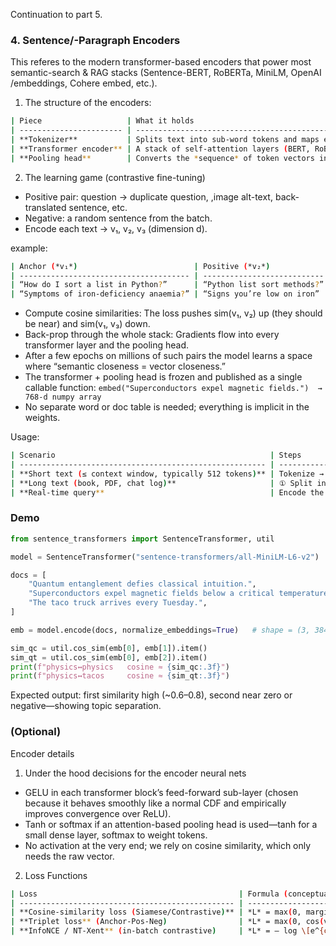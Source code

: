 Continuation to part 5.

### 4. Sentence/-Paragraph Encoders

This referes to the modern transformer-based encoders that power most semantic-search & RAG stacks (Sentence-BERT, RoBERTa, MiniLM, OpenAI /embeddings, Cohere embed, etc.).

1. The structure of the encoders:
```bash
| Piece                   | What it holds                                                                                                                                 | Why it matters                                                                            |
| ----------------------- | --------------------------------------------------------------------------------------------------------------------------------------------- | ----------------------------------------------------------------------------------------- |
| **Tokenizer**           | Splits text into sub-word tokens and maps each to an integer ID.                                                                              | Lets one vocabulary handle *unseen* words by composing them from pieces (`▁quant`, `um`). |
| **Transformer encoder** | A stack of self-attention layers (BERT, RoBERTa, MiniLM…).                                                                                    | Learns contextualised token embeddings that “know” their neighbours.                      |
| **Pooling head**        | Converts the *sequence* of token vectors into **one** fixed-length sentence vector.  Choices: `[CLS]`, mean-pool, or a small attention layer. | This is the vector you’ll store.  Size is fixed: 384 / 768 / 1536 d.                      |

```

2. The learning game (contrastive fine-tuning)

- Positive pair: question -> duplicate question, ,image alt-text, back-translated sentence, etc.
- Negative: a random sentence from the batch.
- Encode each text → v₁, v₂, v₃ (dimension d).

example:
```bash
| Anchor (*v₁*)                          | Positive (*v₂*)             | Negative (*v₃*)                       |
| -------------------------------------- | --------------------------- | ------------------------------------- |
| “How do I sort a list in Python?”      | “Python list sort methods?” | “What is the GDP of Canada?”          |
| “Symptoms of iron-deficiency anaemia?” | “Signs you’re low on iron”  | “Best way to waterproof hiking boots” |
```


- Compute cosine similarities: The loss pushes sim(v₁, v₂) up (they should be near) and sim(v₁, v₃) down.
- Back-prop through the whole stack: Gradients flow into every transformer layer and the pooling head.
- After a few epochs on millions of such pairs the model learns a space where “semantic closeness = vector closeness.”
- The transformer + pooling head is frozen and published as a single callable function: ``` embed("Superconductors expel magnetic fields.")  →  768-d numpy array ```
- No separate word or doc table is needed; everything is implicit in the weights.

Usage:
```bash
| Scenario                                                | Steps                                                                                                                                                                                         |
| ------------------------------------------------------- | --------------------------------------------------------------------------------------------------------------------------------------------------------------------------------------------- |
| **Short text (≤ context window, typically 512 tokens)** | Tokenize → encode → store or compare the vector.                                                                                                                                              |
| **Long text (book, PDF, chat log)**                     | ① Split into overlapping chunks (e.g., 256 tokens). ② Encode each chunk. ③ Either: store chunk vectors directly *(most common for RAG)*, or mean-/attention-pool them into one “book vector.” |
| **Real-time query**                                     | Encode the query sentence → cosine-search in vector DB → retrieve top-k chunks → optional re-ranking or pass to LLM.                                                                          |
```

### Demo
```python
from sentence_transformers import SentenceTransformer, util

model = SentenceTransformer("sentence-transformers/all-MiniLM-L6-v2")  # 384-d

docs = [
    "Quantum entanglement defies classical intuition.",
    "Superconductors expel magnetic fields below a critical temperature.",
    "The taco truck arrives every Tuesday.",
]

emb = model.encode(docs, normalize_embeddings=True)   # shape = (3, 384)

sim_qc = util.cos_sim(emb[0], emb[1]).item()
sim_qt = util.cos_sim(emb[0], emb[2]).item()
print(f"physics↔physics   cosine ≈ {sim_qc:.3f}")
print(f"physics↔tacos     cosine ≈ {sim_qt:.3f}")
```
Expected output: first similarity high (~0.6–0.8), second near zero or negative—showing topic separation.




### (Optional)

Encoder details

1. Under the hood decisions for the encoder neural nets
- GELU in each transformer block’s feed-forward sub-layer (chosen because it behaves smoothly like a normal CDF and empirically improves convergence over ReLU).
- Tanh or softmax if an attention-based pooling head is used—tanh for a small dense layer, softmax to weight tokens.
- No activation at the very end; we rely on cosine similarity, which only needs the raw vector.

2. Loss Functions
```bash
| Loss                                             | Formula (conceptual)                                              | Why it fits the goal                                                                   |
| ------------------------------------------------ | ----------------------------------------------------------------- | -------------------------------------------------------------------------------------- |
| **Cosine-similarity loss (Siamese/Contrastive)** | *L* = max(0, margin – cos(v₁, v₂)) + max(0, cos(v₁, v₃) – margin) | Directly pushes positives above a margin and negatives below it in cosine space.       |
| **Triplet loss** (Anchor-Pos-Neg)                | *L* = max(0, cos(v₁, v₃) – cos(v₁, v₂) + α)                       | Same idea but uses one hinge term; α≈0.2.                                              |
| **InfoNCE / NT-Xent** (in-batch contrastive)     | *L* = – log \[e^{cos(v₁,v₂)/τ} / Σ\_{j} e^{cos(v₁,v\_j)/τ}]       | Treats every other item in the batch as a negative; temperature τ sharpens similarity. |
```
